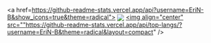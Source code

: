 <a href=https://github-readme-stats.vercel.app/api?username=EriN-B&show_icons=true&theme=radical">
  <img align="center" src="https://github-readme-stats.vercel.app/api/pin/?username=anuraghazra&repo=github-readme-stats" />
</a>
<a href="https://github.com/anuraghazra/convoychat">
  <img align="center" src=""https://github-readme-stats.vercel.app/api/top-langs/?username=EriN-B&theme=radical&layout=compact" />
</a>


